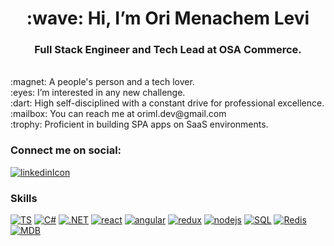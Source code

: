 <h1 align="center">:wave: Hi, I’m Ori Menachem Levi</h1>
<h3 fontsize="23" align="center">Full Stack Engineer and Tech Lead at OSA Commerce.</h3>
<br>
:magnet: A people's person and a tech lover.
<br>
:eyes: I’m interested in any new challenge.
<br>
:dart: High self-disciplined with a constant drive for professional excellence.
<br>
:mailbox: You can reach me at oriml.dev@gmail.com
<br>
:trophy: Proficient in building SPA apps on SaaS environments.

### Connect me on social:
 [![linkedinIcon](https://user-images.githubusercontent.com/109578899/198277403-18cd3cde-7b46-41cd-a070-bab472e66a4d.png)](https://www.linkedin.com/in/ori-m-levi/ "Linkedin link")
### Skills

[![TS](https://img.icons8.com/color/96/typescript.png)](https://www.typescriptlang.org/ "typescript link")
[![C#](https://img.icons8.com/color/96/c-sharp-logo.png)](https://learn.microsoft.com/en-us/dotnet/csharp/ "C# link")
[![.NET](https://img.icons8.com/color/96/net-framework.png)](https://dotnet.microsoft.com/ "dotnet link")
[![react](https://img.icons8.com/color/96/react-native.png)](https://reactjs.org/ "react link")
[![angular](https://img.icons8.com/color/96/angularjs.png)](https://angular.io/ "angular link")
[![redux](https://img.icons8.com/color/96/redux.png)](https://redux.js.org/ "redux link")
[![nodejs](https://img.icons8.com/color/96/nodejs.png)](https://nodejs.org/en/ "node link")
[![SQL](https://img.icons8.com/color/96/sql.png)](https://en.wikipedia.org/wiki/SQL "SQL link")
[![Redis](https://img.icons8.com/color/96/redis.png)](https://redis.io/ "Redis link")
[![MDB](https://img.icons8.com/color/96/mongodb.png)](https://www.mongodb.com/ "mongo link")












